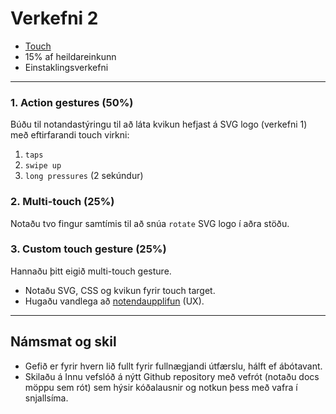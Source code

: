 # Verkefni 2 

- [Touch](https://github.com/GunnarThorunnarson/FORR3FV05EU/wiki/Touch) 
- 15% af heildareinkunn
- Einstaklingsverkefni

---

### 1. Action gestures (50%)
Búðu til notandastýringu til að láta kvikun hefjast á SVG logo (verkefni 1) með eftirfarandi touch virkni:

1. `taps`
1. `swipe up` 
1. `long pressures` (2 sekúndur)

### 2. Multi-touch (25%)
Notaðu tvo fingur samtímis til að snúa `rotate` SVG logo í aðra stöðu.

### 3. Custom touch gesture  (25%)
Hannaðu þitt eigið multi-touch gesture. 
- Notaðu SVG, CSS og kvikun fyrir touch target.
- Hugaðu vandlega að [notendaupplifun](https://github.com/GunnarThorunnarson/FORR3FV05EU/wiki/Touch#ui--ux) (UX).

---


## Námsmat og skil
- Gefið er fyrir hvern lið fullt fyrir fullnægjandi útfærslu, hálft ef ábótavant.
- Skilaðu á Innu vefslóð á nýtt Github repository með vefrót (notaðu docs möppu sem rót) sem hýsir kóðalausnir og notkun þess með vafra í snjallsíma. 

<!--
### Transform gestures 
Færðu SVG til hliðar í aðra endastöðu á skjá með `pan` gesture. The speed of the user’s gesture should be matched by the speed of the element being moved across the screen.

- [ ] pinch
- [ ] double taps.
-->
